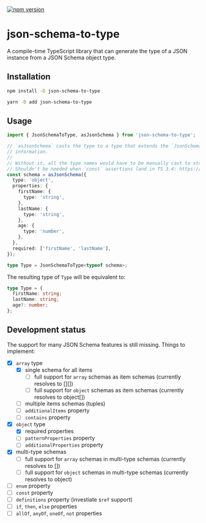 [![npm version](https://badge.fury.io/js/json-schema-to-type.svg)](https://badge.fury.io/js/json-schema-to-type)

# json-schema-to-type

A compile-time TypeScript library that can generate the type of a JSON instance from a JSON Schema object type.

## Installation

```bash
npm install -D json-schema-to-type
```

```bash
yarn -D add json-schema-to-type
```

## Usage

```typescript
import { JsonSchemaToType, asJsonSchema } from 'json-schema-to-type';

// `asJsonSchema` casts the type to a type that extends the `JsonSchema` schema, while preserving the granular type
// information.
//
// Without it, all the type names would have to be manually cast to string literals (`type: 'string' as 'string'`).
// Shouldn't be needed when `const` assertions land in TS 3.4: https://github.com/Microsoft/TypeScript/pull/29510
const schema = asJsonSchema({
  type: 'object',
  properties: {
    firstName: {
      type: 'string',
    },
    lastName: {
      type: 'string',
    },
    age: {
      type: 'number',
    },
  },
  required: ['firstName', 'lastName'],
});

type Type = JsonSchemaToType<typeof schema>;
```

The resulting type of `Type` will be equivalent to:

```typescript
type Type = {
  firstName: string;
  lastName: string;
  age?: number;
};
```

## Development status

The support for many JSON Schema features is still missing. Things to implement:

- [x] `array` type
  - [x] single schema for all items
    - [ ] full support for `array` schemas as item schemas (currently resolves to [][])
    - [ ] full support for `object` schemas as item schemas (currently resolves to object[])
  - [ ] multiple items schemas (tuples)
  - [ ] `additionalItems` property
  - [ ] `contains` property
- [x] `object` type
  - [x] required properties
  - [ ] `patternProperties` property
  - [ ] `additionalProperties` property
- [x] multi-type schemas
  - [ ] full support for `array` schemas in multi-type schemas (currently resolves to [])
  - [ ] full support for `object` schemas in multi-type schemas (currently resolves to object)
- [ ] `enum` property
- [ ] `const` property
- [ ] `definitions` property (investiate `$ref` support)
- [ ] `if`, `then`, `else` properties
- [ ] `allOf`, `anyOf`, `oneOf`, `not` properties
